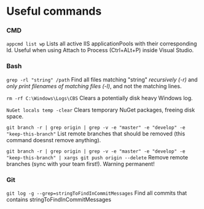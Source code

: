 # Useful commands

### CMD
``` appcmd list wp ```
Lists all active IIS applicationPools with their corresponding Id. Useful when using Attach to Process (Ctrl+ALt+P) inside Visual Studio.

### Bash
``` grep -rl "string" /path ```
Find all files matching "string" *recursively (-r)* and *only print filenames of matching files (-l)*, and not the matching lines.

``` rm -rf C:\Windows\Logs\CBS ```
Clears a potentially disk heavy Windows log.

``` NuGet locals temp -clear ```
Clears temporary NuGet packages, freeing disk space.

``` git branch -r | grep origin | grep -v -e "master" -e "develop" -e "keep-this-branch" ```
List remote branches that should be removed (this command doesnst remove anything).

``` git branch -r | grep origin | grep -v -e "master" -e "develop" -e "keep-this-branch" | xargs git push origin --delete ```
Remove remote branches (sync with your team first!). Warning permanent!

### Git
``` git log -g --grep=stringToFindInCommitMessages ```
Find all commits that contains stringToFindInCommitMessages
